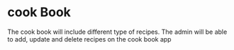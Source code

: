# cook Book
The cook book will include different type of recipes. The admin will be able to add, update and delete recipes on the cook book app
